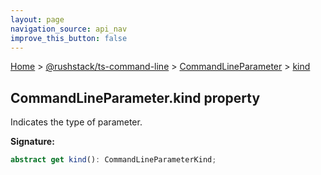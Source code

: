 ```yaml
---
layout: page
navigation_source: api_nav
improve_this_button: false
---
```



[Home](./index.md) &gt; [@rushstack/ts-command-line](./ts-command-line.md) &gt; [CommandLineParameter](./ts-command-line.commandlineparameter.md) &gt; [kind](./ts-command-line.commandlineparameter.kind.md)

## CommandLineParameter.kind property

Indicates the type of parameter.

<b>Signature:</b>

```typescript
abstract get kind(): CommandLineParameterKind;
```
